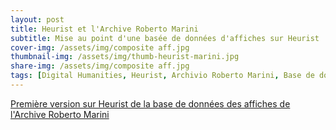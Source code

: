 ```yaml
---
layout: post
title: Heurist et l'Archive Roberto Marini
subtitle: Mise au point d'une basée de données d'affiches sur Heurist
cover-img: /assets/img/composite aff.jpg
thumbnail-img: /assets/img/thumb-heurist-marini.jpg
share-img: /assets/img/composite aff.jpg
tags: [Digital Humanities, Heurist, Archivio Roberto Marini, Base de données]
---
```


[Première version sur Heurist de la base de données des affiches de l'Archive Roberto Marini](https://heurist.huma-num.fr/HEURIST/heurist/?db=jdmac_marini2&website&id=597&pageid=590#)
